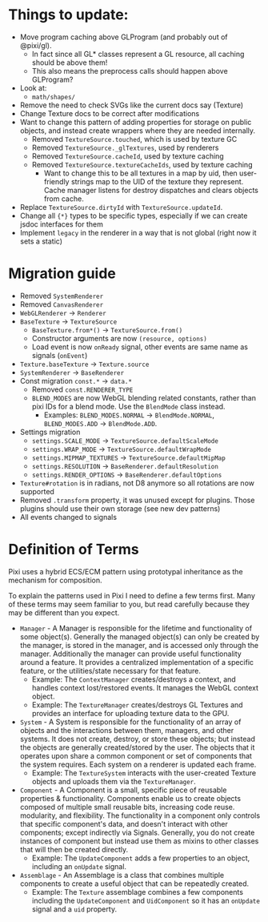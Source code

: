 # Things to update:

- Move program caching above GLProgram (and probably out of @pixi/gl).
    * In fact since all GL* classes represent a GL resource, all caching should be above them!
    * This also means the preprocess calls should happen above GLProgram?
- Look at:
    * `math/shapes/`
- Remove the need to check SVGs like the current docs say (Texture)
- Change Texture docs to be correct after modifications
- Want to change this pattern of adding properties for storage on public objects, and instead create wrappers where they are needed internally.
    * Removed `TextureSource.touched`, which is used by texture GC
    * Removed `TextureSource._glTextures`, used by renderers
    * Removed `TextureSource.cacheId`, used by texture caching
    * Removed `TextureSource.textureCacheIds`, used by texture caching
        - Want to change this to be all textures in a map by uid, then user-friendly strings map to the UID of the texture they represent. Cache manager listens for destroy dispatches and clears objects from cache.
- Replace `TextureSource.dirtyId` with `TextureSource.updateId`.
- Change all `{*}` types to be specific types, especially if we can create jsdoc interfaces for them
- Implement `legacy` in the renderer in a way that is not global (right now it sets a static)


# Migration guide

- Removed `SystemRenderer`
- Removed `CanvasRenderer`
- `WebGLRenderer` -> `Renderer`
- `BaseTexture` -> `TextureSource`
    * `BaseTexture.from*()` -> `TextureSource.from()`
    * Constructor arguments are now `(resource, options)`
    * Load event is now `onReady` signal, other events are same name as signals (`onEvent`)
- `Texture.baseTexture` -> `Texture.source`
- `SystemRenderer` -> `BaseRenderer`
- Const migration `const.*` -> `data.*`
    * Removed `const.RENDERER_TYPE`
    * `BLEND_MODES` are now WebGL blending related constants, rather than pixi IDs for a blend mode. Use the `BlendMode` class instead.
        - Examples: `BLEND_MODES.NORMAL` -> `BlendMode.NORMAL`, `BLEND_MODES.ADD` -> `BlendMode.ADD`.
- Settings migration
    * `settings.SCALE_MODE`         -> `TextureSource.defaultScaleMode`
    * `settings.WRAP_MODE`          -> `TextureSource.defaultWrapMode`
    * `settings.MIPMAP_TEXTURES`    -> `TextureSource.defaultMipMap`
    * `settings.RESOLUTION`         -> `BaseRenderer.defaultResolution`
    * `settings.RENDER_OPTIONS`     -> `BaseRenderer.defaultOptions`
- `Texture#rotation` is in radians, not D8 anymore so all rotations are now supported
- Removed `.transform` property, it was unused except for plugins. Those plugins should use their own storage (see new dev patterns)
- All events changed to signals

# Definition of Terms

Pixi uses a hybrid ECS/ECM pattern using prototypal inheritance as the mechanism for composition.

To explain the patterns used in Pixi I need to define a few terms first. Many of these terms may seem
familiar to you, but read carefully because they may be different than you expect.

- `Manager` - A Manager is responsible for the lifetime and functionality of some object(s).
    Generally the managed object(s) can only be created by the manager, is stored in the manager, and is
    accessed only through the manager. Additionally the manager can provide useful functionality around a feature.
    It provides a centralized implementation of a specific feature, or the utilities/state necessary for that feature.
    * Example: The `ContextManager` creates/destroys a context, and handles context lost/restored events. It manages the WebGL context object.
    * Example: The `TextureManager` creates/destroys GL Textures and provides an interface for uploading texture data to the GPU.
- `System` - A System is responsible for the functionality of an array of objects and the interactions between
    them, managers, and other systems. It does not create, destroy, or store these objects; but instead the objects are
    generally created/stored by the user. The objects that it operates upon share a common component or set of
    components that the system requires. Each system on a renderer is updated each frame.
    * Example: The `TextureSystem` interacts with the user-created Texture objects and uploads them via the `TextureManager`.
- `Component` - A Component is a small, specific piece of reusable properties & functionality. Components
    enable us to create objects composed of multiple small reusable bits, increasing code reuse. modularity, and flexibility.
    The functionality in a component only controls that specific component's data, and doesn't interact with other components;
    except indirectly via Signals. Generally, you do not create instances of component but instead use them as mixins to
    other classes that will then be created directly.
    * Example: The `UpdateComponent` adds a few properties to an object, including an `onUpdate` signal.
- `Assemblage` - An Assemblage is a class that combines multiple components to create a useful object that can be repeatedly created.
    * Example: The `Texture` assemblage combines a few components including the `UpdateComponent` and `UidComponent` so it
        has an `onUpdate` signal and a `uid` property.
